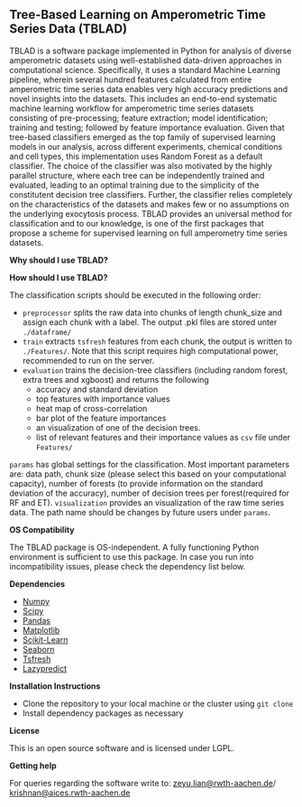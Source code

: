 ## Tree-Based Learning on Amperometric Time Series Data (TBLAD)

TBLAD is a software package implemented in Python for analysis of diverse amperometric datasets using well-established data-driven approaches in computational science. Specifically, it uses a standard Machine Learning pipeline, wherein several hundred features calculated from entire amperometric time series data enables very high accuracy predictions and novel insights into the datasets. This includes an end-to-end systematic machine learning workflow for amperometric time series datasets consisting of pre-processing; feature extraction; model identification; training and testing; followed by feature importance evaluation. Given that tree-based classifiers emerged as the top family of supervised learning models in our analysis, across different experiments, chemical conditions and cell types, this implementation uses Random Forest as a default classifier. The choice of the classifier was also motivated by the highly parallel structure, where each tree can be independently trained and evaluated, leading to an optimal training due to the simplicity of the constitutent decision tree classifiers. Further, the classifier relies completely on the characteristics of the datasets and makes few or no assumptions on the underlying exocytosis process. TBLAD provides an universal method for classification and to our knowledge, is one of the first packages that propose a scheme for supervised learning on full amperometry time series datasets.

**Why should I use TBLAD?**


**How should I use TBLAD?**

The classification scripts should be executed in the following order:

* `preprocessor` splits the raw data into chunks of length chunk_size and assign each chunk with a label. The output .pkl files are stored unter `./dataframe/`
* `train` extracts `tsfresh` features from each chunk, the output is written to `./Features/`. Note that this script requires high computational power, recommended to run on the server.
* `evaluation` trains the decision-tree classifiers (including random forest, extra trees and xgboost) and returns the following
   * accuracy and standard deviation
   * top features with importance values
   * heat map of cross-correlation
   * bar plot of the feature importances
   * an visualization of one of the decision trees. 
   * list of relevant features and their importance values as `csv` file under `Features/` 


`params` has  global settings for the classification. Most important parameters are: data path, chunk size (please select this based on your computational capacity), number of forests (to provide information on the standard deviation of the accuracy), number of decision trees per forest(required for RF and ET). `visualization` provides an visualization of the raw time series data. The path name should be changes by future users under `params`.
   
**OS Compatibility**

The TBLAD package is OS-independent. A fully functioning Python environment is sufficient to use this package. In case you run into incompatibility issues, please check the dependency list below.

**Dependencies**

* [Numpy](https://numpy.org/install/)
* [Scipy](https://scipy.org/install/)
* [Pandas](https://pypi.org/project/pandas/)
* [Matplotlib](https://matplotlib.org/stable/users/installing/index.html)
* [Scikit-Learn](https://scikit-learn.org/stable/)
* [Seaborn](https://seaborn.pydata.org/installing.html)
* [Tsfresh](https://tsfresh.readthedocs.io/en/latest/)
* [Lazypredict](https://pypi.org/project/lazypredict/)

**Installation Instructions**

* Clone the repository to your local machine or the cluster using `git clone `
* Install dependency packages as necessary

**License**

This is an open source software and is licensed under LGPL.

**Getting help**

For queries regarding the software write to: zeyu.lian@rwth-aachen.de/ krishnan@aices.rwth-aachen.de


